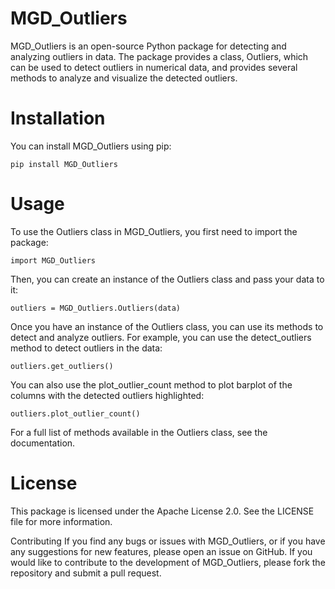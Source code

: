 # MGD_Outliers
MGD_Outliers is an open-source Python package for detecting and analyzing outliers in data. The package provides a class, Outliers, which can be used to detect outliers in numerical data, and provides several methods to analyze and visualize the detected outliers.

# Installation

You can install MGD_Outliers using pip:

    pip install MGD_Outliers
    

# Usage

To use the Outliers class in MGD_Outliers, you first need to import the package:

    import MGD_Outliers
    

Then, you can create an instance of the Outliers class and pass your data to it:

    outliers = MGD_Outliers.Outliers(data)
 

Once you have an instance of the Outliers class, you can use its methods to detect and analyze outliers. For example, you can use the detect_outliers method to detect outliers in the data:

    outliers.get_outliers()
   

You can also use the plot_outlier_count method to plot barplot of the columns with the detected outliers highlighted:

    outliers.plot_outlier_count()


For a full list of methods available in the Outliers class, see the documentation.

# License
This package is licensed under the Apache License 2.0. See the LICENSE file for more information.


Contributing
If you find any bugs or issues with MGD_Outliers, or if you have any suggestions for new features, please open an issue on GitHub. If you would like to contribute to the development of MGD_Outliers, please fork the repository and submit a pull request.



